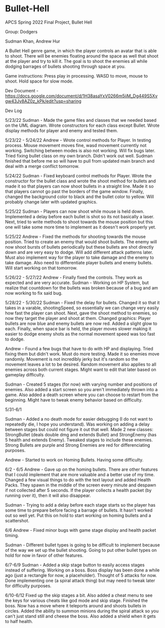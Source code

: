 # Bullet-Hell
APCS Spring 2022 Final Project, Bullet Hell

Group: Dodgers

Sudman Khan, Andrew Hur

A Bullet Hell genre game, in which the player controls an avatar that is able to shoot. There will be enemies floating around the space as well that shoot at the player and try to kill it. The goal is to shoot the enemies all while dodging barrages of bullets shooting through space at you.

Game instructions: Press play in processing. WASD to move, mouse to shoot. Hold space for slow mode.

Dev Document - https://docs.google.com/document/d/1H38asaYxV0266m5iiM_Dg449S5Xvgw43Jy8AZ0z_kPk/edit?usp=sharing

Dev Log

5/23/22
Sudman - Made the game files and classes that we needed based on the UML diagram. Wrote constructors for each class except Bullet. Wrote display methods for player and enemy and tested them.

5/23/22 - 5/24/22
Andrew - Wrote control methods for Player. In testing process. Mouse movement moves fine, wasd movement currently not working. Switching between modes is also not working. Will fix bugs later. Tried fixing bullet class on my own branch. Didn't work out well. Sudman finished that before me so will have to pull from updated main branch and deal with a merge conflict tomorrow.

5/24/22
Sudman - Fixed keyboard control methods for Player. Wrote the constructor for the bullet class and wrote the shoot method for bullets and made it so that players can now shoot bullets in a straight line. Made it so that players cannot go past the borders of the game window. Finally, changed the background color to black and the bullet color to yellow. Will probably change later with updated graphics.

5/25/22
Sudman - Players can now shoot while mouse is held down. Implemented a delay before each bullet is shot so its not basically a laser. Next, tried to write methods to shoot towards the mouse position but this one will take some more time to implement as it doesn't work properly yet.

5/25/22
Andrew - Fixed the methods for shooting towards the mouse position. Tried to create an enemy that would shoot bullets. The enemy will now shoot bursts of bullets periodically but these bullets are shot directly down and are very easy to dodge. Will add different attack patterns later. Must also implement way for the player to take damage and the enemy to take damage. Also need to differentiate player bullets and enemy bullets. Will start working on that tomorrow.

5/26/22 - 5/27/22
Andrew - Finally fixed the controls. They work as expected and are very accurate.
Sudman - Working on HP System, but realize that countdown for the bullets was broken because of a bug and am now working to fix said bug. 

5/28/22 - 5/30/22
Sudman - Fixed the delay for bullets. Changed it so that it takes in a varable, shootingSpeed, so essentially we can change very easily how fast the player can shoot. Next, gave the shoot method to enemies, so now they target the player and shoot at them. Changed graphics: Player bullets are now blue and enemy bullets are now red. Added a slight glow to each. Finally, when space bar is held, the player moves slower making it easier to dodge enemy shots as the normal movement speed was too fast to dodge.

Andrew - Found a few bugs that have to do with HP and displaying. Tried fixing them but didn't work. Must do more testing. Made it so enemies move randomly. Movement is not incredibly jerky but it's random so the movement leaves a lot to be desired. Random movement also applies to all enemies across both current stages. Might want to edit that later based on gameplay difficulty. 

Sudman - Created 5 stages (for now) with varying number and positions of enemies. Also added a start screen so you aren't immediately thrown into a game. Also added a death screen where you can choose to restart from the beginning. Might have to tweak enemy behavior based on difficulty.

5/31-6/1

Sudman - Added a no death mode for easier debugging (I do not want to repeatedly die, I hope you understand). Was working on adding a delay between stages but could not figure it out that well. Made 2 new classes: StrongBullet (deals double dmg and extends Bullet) and StrongEnemy (has 5 health and extends Enemy). Tweaked stages to include these enemies. Strong Bullets are purple and Strong Enemies are red for differenciating purposes. 

Andrew - Started to work on Homing Bullets. Having some difficulty.

6/2 - 6/5 
Andrew - Gave up on the homing bullets. There are other features that I could implement that are more valuable and a better use of my time. Changed a few visual things to do with the text layout and added Health Packs. They spawn in the middle of the screen every minute and despawn if not collected after 5 seconds. If the player collects a health packet (by running over it), then it will also disappear. 

Sudman - Trying to add a delay before each stage starts so the player has some time to prepare before facing a barrage of bullets. It hasn't worked out so well yet. Put this on hold to start working on homing bullets and a scattershot.

6/6
Andrew - Fixed minor bugs with game stage display and health packet timing.

Sudman - Different bullet types is going to be difficult to implement because of the way we set up the bullet shooting. Going to put other bullet types on hold for now in favor of other features.

6/7-6/9
Sudman - Added a skip stage button to easily access stages instead of suffering. Working on a boss. Boss display has been done a while ago (just a rectangle for now, a placeholder). Thought of 5 attacks for now. Done implementing one (a spiral attack thing) but may need to tweak later for difficulty purposes.

6/10-6/12
Fixed up the skip stages a bit. Also added a cheat menu to see the keys for various cheats like god mode and skip stage. Finished the boss. Now has a move where it teleports around and shoots bullets in circles. Added the ability to summon minions during the spiral attack so you can't just stand still and cheese the boss. Also added a shield when it gets to half health.
